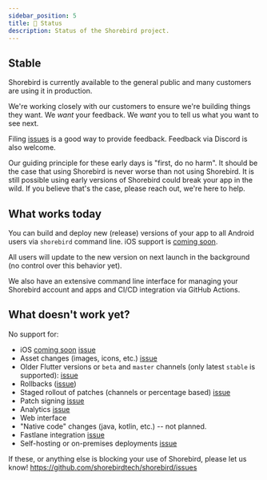 ```yaml
---
sidebar_position: 5
title: 👷 Status
description: Status of the Shorebird project.
---
```


## Stable

Shorebird is currently available to the general public and many customers are using it in
production.

We're working closely with our customers to ensure we're building things
they want. We _want_ your feedback. We _want_ you to tell us what you want to see next.

Filing [issues](https://github.com/shorebirdtech/shorebird/issues) is a good way
to provide feedback. Feedback via Discord is also welcome.

Our guiding principle for these early days is "first, do no harm". It should be
the case that using Shorebird is never worse than not using Shorebird. It is
still possible using early versions of Shorebird could break your app in the
wild. If you believe that's the case, please reach out, we're here to help.

## What works today

You can build and deploy new (release) versions of your app to all Android
users via `shorebird` command line. iOS support is
[coming soon](https://www.youtube.com/watch?v=7KDgFvdogsE).

All users will update to the new version on next launch in the background
(no control over this behavior yet).

We also have an extensive command line interface for managing your Shorebird
account and apps and CI/CD integration via GitHub Actions.

## What doesn't work yet?

No support for:

- iOS [coming soon](https://www.youtube.com/watch?v=7KDgFvdogsE) [issue](https://github.com/shorebirdtech/shorebird/issues/381)
- Asset changes (images, icons, etc.) [issue](https://github.com/shorebirdtech/shorebird/issues/318)
- Older Flutter versions or `beta` and `master` channels (only latest `stable` is supported): [issue](https://github.com/shorebirdtech/shorebird/issues/472)
- Rollbacks ([issue](https://github.com/shorebirdtech/shorebird/issues/126))
- Staged rollout of patches (channels or percentage based) [issue](https://github.com/shorebirdtech/shorebird/issues/110)
- Patch signing [issue](https://github.com/shorebirdtech/shorebird/issues/112)
- Analytics [issue](https://github.com/shorebirdtech/shorebird/issues/197)
- Web interface
- "Native code" changes (java, kotlin, etc.) -- not planned.
- Fastlane integration [issue](https://github.com/shorebirdtech/shorebird/issues/257)
- Self-hosting or on-premises deployments [issue](https://github.com/shorebirdtech/shorebird/issues/485)

If these, or anything else is blocking your use of Shorebird, please let us know!
https://github.com/shorebirdtech/shorebird/issues
